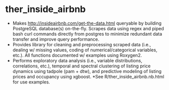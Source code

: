 # ther_inside_airbnb
* Makes http://insideairbnb.com/get-the-data.html queryable by building PostgreSQL database(s) on-the-fly. Scrapes data using regex and piped bash curl commands directly from postgres to minimize redundant data transfer and improve query performance.
* Provides library for cleaning and preprocessing scraped data (i.e., dealing w/ missing values, coding of numerical/categorical variables, etc.). All functions documented w/ examples using Roxygen2.
* Performs exploratory data analysis (i.e., variable distributions, correlations, etc.), temporal and spectral clustering of listing price dynamics using tadpole (pam + dtw), and predictive modeling of listing prices and occupancy using xgboost. 
*See R/ther_inside_airbnb.nb.html for use examples. 
